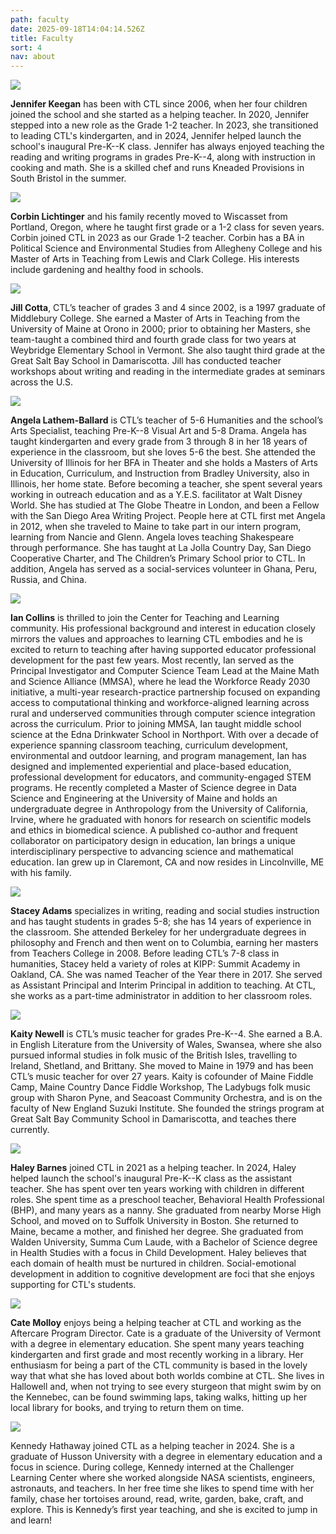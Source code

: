 ```yaml
---
path: faculty
date: 2025-09-18T14:04:14.526Z
title: Faculty
sort: 4
nav: about
---
```

![](https://res.cloudinary.com/center-for-teaching-learning/image/upload/v1663681672/Jenn_3_sdbm31.png)

**Jennifer Keegan** has been with CTL since 2006, when her four children joined the school and she started as a helping teacher. In 2020, Jennifer stepped into a new role as the  Grade 1-2 teacher. In 2023, she transitioned to leading CTL's kindergarten, and in 2024, Jennifer helped launch the school's inaugural Pre-K--K class. Jennifer has always enjoyed teaching the reading and writing programs in grades Pre-K--4, along with instruction in cooking and math. She is a skilled chef and runs Kneaded Provisions in South Bristol in the summer.

![](https://res.cloudinary.com/center-for-teaching-learning/image/upload/c_scale,h_1800/v1732132917/11252-CTL_240925_rjxk96.jpg)

**Corbin Lichtinger** and his family recently moved to Wiscasset from Portland, Oregon, where he taught first grade or a 1-2 class for seven years. Corbin joined CTL in 2023 as our Grade 1-2 teacher. Corbin has a BA in Political Science and Environmental Studies from Allegheny College and his Master of Arts in Teaching from Lewis and Clark College. His interests include gardening and healthy food in schools. 

![](https://res.cloudinary.com/center-for-teaching-learning/image/upload/v1665868364/faculty%20and%20staff%20photos/Jill.faculty_elq3dt.jpg)

**Jill Cotta**, CTL’s teacher of grades 3 and 4 since 2002, is a 1997 graduate of Middlebury College. She earned a Master of Arts in Teaching from the University of Maine at Orono in 2000; prior to obtaining her Masters, she team-taught a combined third and fourth grade class for two years at Weybridge Elementary School in Vermont. She also taught third grade at the Great Salt Bay School in Damariscotta. Jill has conducted teacher workshops about writing and reading in the intermediate grades at seminars across the U.S.

![](https://res.cloudinary.com/center-for-teaching-learning/image/upload/v1665867926/faculty%20and%20staff%20photos/angela.faculty_ikpbgv.jpg)

**Angela Lathem-Ballard** is CTL’s teacher of 5-6 Humanities and the school’s Arts Specialist, teaching Pre-K--8 Visual Art and 5-8 Drama. Angela has taught kindergarten and every grade from 3 through 8 in her 18 years of experience in the classroom, but she loves 5-6 the best. She attended the University of Illinois for her BFA in Theater and she holds a Masters of Arts in Education, Curriculum, and Instruction from Bradley University, also in Illinois, her home state. Before becoming a teacher, she spent several years working in outreach education and as a Y.E.S. facilitator at Walt Disney World. She has studied at The Globe Theatre in London, and been a Fellow with the San Diego Area Writing Project. People here at CTL first met Angela in 2012, when she traveled to Maine to take part in our intern program, learning from Nancie and Glenn. Angela loves teaching Shakespeare through performance. She has taught at La Jolla Country Day, San Diego Cooperative Charter, and The Children’s Primary School prior to CTL. In addition, Angela has served as a social-services volunteer in Ghana, Peru, Russia, and China. 

![](https://res.cloudinary.com/center-for-teaching-learning/image/upload/v1758204205/unnamed-2_dfuzu4.png)

**Ian Collins** is thrilled to join the Center for Teaching and Learning community. His professional background and interest in education closely mirrors the values and approaches to learning CTL embodies and he is excited to return to teaching after having supported educator professional development for the past few years. Most recently, Ian served as the Principal Investigator and Computer Science Team Lead at the Maine Math and Science Alliance (MMSA), where he lead the Workforce Ready 2030 initiative, a multi-year research-practice partnership focused on expanding access to computational thinking and workforce-aligned learning across rural and underserved communities through computer science integration across the curriculum. Prior to joining MMSA, Ian taught middle school science at the Edna Drinkwater School in Northport. With over a decade of experience spanning classroom teaching, curriculum development, environmental and outdoor learning, and program management, Ian has designed and implemented experiential and place-based education, professional development for educators, and community-engaged STEM programs. He recently completed a Master of Science degree in Data Science and Engineering at the University of Maine and holds an undergraduate degree in Anthropology from the University of California, Irvine, where he graduated with honors for research on scientific models and ethics in biomedical science. A published co-author and frequent collaborator on participatory design in education, Ian brings a unique interdisciplinary perspective to advancing science and mathematical education. Ian grew up in Claremont, CA and now resides in Lincolnville, ME with his family.

![](https://res.cloudinary.com/center-for-teaching-learning/image/upload/v1665867927/faculty%20and%20staff%20photos/stacy.faculty_nctjda.jpg)

**Stacey Adams** specializes in writing, reading and social studies instruction and has taught students in grades 5-8; she has 14 years of experience in the classroom. She attended Berkeley for her undergraduate degrees in philosophy and French and then went on to Columbia, earning her masters from Teachers College in 2008. Before leading CTL’s 7-8 class in humanities, Stacey held a variety of roles at KIPP: Summit Academy in Oakland, CA. She was named Teacher of the Year there in 2017. She served as Assistant Principal and Interim Principal in addition to teaching. At CTL, she works as a part-time administrator in addition to her classroom roles. 

![](https://res.cloudinary.com/center-for-teaching-learning/image/upload/v1663681672/Kate_3_s0o62m.png)

**Kaity Newell** is CTL’s music teacher for grades Pre-K--4. She earned a B.A. in English Literature from the University of Wales, Swansea, where she also pursued informal studies in folk music of the British Isles, travelling to Ireland, Shetland, and Brittany. She moved to Maine in 1979 and has been CTL’s music teacher for over 27 years. Kaity is cofounder of Maine Fiddle Camp, Maine Country Dance Fiddle Workshop, The Ladybugs folk music group with Sharon Pyne, and Seacoast Community Orchestra, and is on the faculty of New England Suzuki Institute. She founded the strings program at Great Salt Bay Community School in Damariscotta, and teaches there currently.

![](https://res.cloudinary.com/center-for-teaching-learning/image/upload/v1669912457/faculty%20and%20staff%20photos/Haley_2021_ipw4lr.jpg)

**Haley Barnes** joined CTL in 2021 as a helping teacher. In 2024, Haley helped launch the school's inaugural Pre-K--K class as the assistant teacher. She has spent over ten years working with children in different roles. She spent time as a preschool teacher, Behavioral Health Professional (BHP), and many years as a nanny. She graduated from nearby Morse High School, and moved on to Suffolk University in Boston. She returned to Maine, became a mother, and finished her degree. She graduated from Walden University, Summa Cum Laude, with a Bachelor of Science degree in Health Studies with a focus in Child Development. Haley believes that each domain of health must be nurtured in children. Social-emotional development in addition to cognitive development are foci that she enjoys supporting for CTL's students.

![](https://res.cloudinary.com/center-for-teaching-learning/image/upload/v1665867926/faculty%20and%20staff%20photos/kate.faculty_t2lbyj.jpg)

**Cate Molloy** enjoys being a helping teacher at CTL and working as the Aftercare Program Director. Cate is a graduate of the University of Vermont with a degree in elementary education. She spent many years teaching kindergarten and first grade and most recently working in a library. Her enthusiasm for being a part of the CTL community is based in the lovely way that what she has loved about both worlds combine at CTL. She lives in Hallowell and, when not trying to see every sturgeon that might swim by on the Kennebec, can be found swimming laps, taking walks, hitting up her local library for books, and trying to return them on time.

![](https://res.cloudinary.com/center-for-teaching-learning/image/upload/v1732156675/10755-CTL_240925_llemax.jpg)

Kennedy Hathaway joined CTL as a helping teacher in 2024. She is a graduate of Husson University with a degree in elementary education and a focus in science. During college, Kennedy interned at the Challenger Learning Center where she worked alongside NASA scientists, engineers, astronauts, and teachers. In her free time she likes to spend time with her family, chase her tortoises around, read, write, garden, bake, craft, and explore. This is Kennedy’s first year teaching, and she is excited to jump in and learn!
